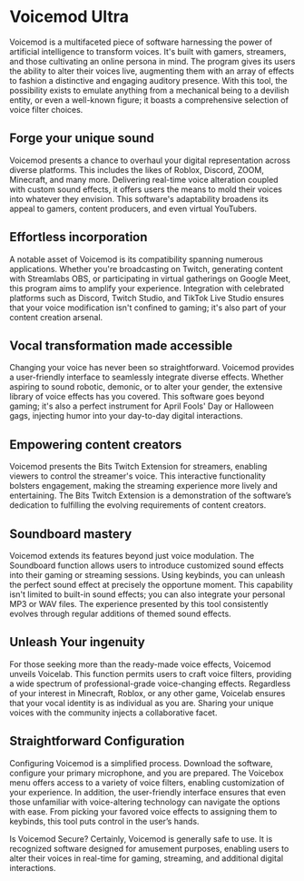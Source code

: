 # Voicemod Ultra
Voicemod is a multifaceted piece of software harnessing the power of artificial intelligence to transform voices. It's built with gamers, streamers, and those cultivating an online persona in mind. The program gives its users the ability to alter their voices live, augmenting them with an array of effects to fashion a distinctive and engaging auditory presence. With this tool, the possibility exists to emulate anything from a mechanical being to a devilish entity, or even a well-known figure; it boasts a comprehensive selection of voice filter choices.


## Forge your unique sound
Voicemod presents a chance to overhaul your digital representation across diverse platforms. This includes the likes of Roblox, Discord, ZOOM, Minecraft, and many more. Delivering real-time voice alteration coupled with custom sound effects, it offers users the means to mold their voices into whatever they envision. This software's adaptability broadens its appeal to gamers, content producers, and even virtual YouTubers.

## Effortless incorporation
A notable asset of Voicemod is its compatibility spanning numerous applications. Whether you're broadcasting on Twitch, generating content with Streamlabs OBS, or participating in virtual gatherings on Google Meet, this program aims to amplify your experience. Integration with celebrated platforms such as Discord, Twitch Studio, and TikTok Live Studio ensures that your voice modification isn't confined to gaming; it's also part of your content creation arsenal.

## Vocal transformation made accessible
Changing your voice has never been so straightforward. Voicemod provides a user-friendly interface to seamlessly integrate diverse effects. Whether aspiring to sound robotic, demonic, or to alter your gender, the extensive library of voice effects has you covered. This software goes beyond gaming; it's also a perfect instrument for April Fools' Day or Halloween gags, injecting humor into your day-to-day digital interactions.

## Empowering content creators
Voicemod presents the Bits Twitch Extension for streamers, enabling viewers to control the streamer's voice. This interactive functionality bolsters engagement, making the streaming experience more lively and entertaining. The Bits Twitch Extension is a demonstration of the software’s dedication to fulfilling the evolving requirements of content creators.

## Soundboard mastery
Voicemod extends its features beyond just voice modulation. The Soundboard function allows users to introduce customized sound effects into their gaming or streaming sessions. Using keybinds, you can unleash the perfect sound effect at precisely the opportune moment. This capability isn't limited to built-in sound effects; you can also integrate your personal MP3 or WAV files. The experience presented by this tool consistently evolves through regular additions of themed sound effects.

## Unleash Your ingenuity
For those seeking more than the ready-made voice effects, Voicemod unveils Voicelab. This function permits users to craft voice filters, providing a wide spectrum of professional-grade voice-changing effects. Regardless of your interest in Minecraft, Roblox, or any other game, Voicelab ensures that your vocal identity is as individual as you are. Sharing your unique voices with the community injects a collaborative facet.

## Straightforward Configuration
Configuring Voicemod is a simplified process. Download the software, configure your primary microphone, and you are prepared. The Voicebox menu offers access to a variety of voice filters, enabling customization of your experience. In addition, the user-friendly interface ensures that even those unfamiliar with voice-altering technology can navigate the options with ease. From picking your favored voice effects to assigning them to keybinds, this tool puts control in the user’s hands.

Is Voicemod Secure?
Certainly, Voicemod is generally safe to use. It is recognized software designed for amusement purposes, enabling users to alter their voices in real-time for gaming, streaming, and additional digital interactions.
